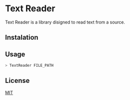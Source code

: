 # Text Reader 

Text Reader is a library disigned to read text from a source.

## Instalation 

## Usage 
```bash
> TextReader FILE_PATH
```

## License
[MIT](https://opensource.org/licenses/MIT)